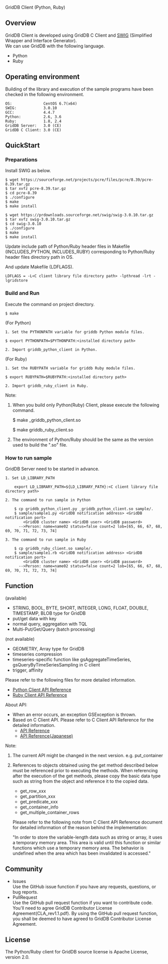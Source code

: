 GridDB Client (Python, Ruby)

## Overview

GridDB Client is developed using GridDB C Client and [SWIG](http://www.swig.org/) (Simplified Wrapper and Interface Generator).  
We can use GridDB with the following language.
 - Python
 - Ruby

## Operating environment

Building of the library and execution of the sample programs have been checked in the following environment.

    OS:              CentOS 6.7(x64)
    SWIG:            3.0.10
    GCC:             4.4.7
    Python:          2.6, 3.6
    Ruby:            1.8, 2.4
    GridDB Server:   3.0 (CE)
    GridDB C Client: 3.0 (CE)

## QuickStart
### Preparations

Install SWIG as below.

    $ wget https://sourceforge.net/projects/pcre/files/pcre/8.39/pcre-8.39.tar.gz
    $ tar xvfz pcre-8.39.tar.gz
    $ cd pcre-8.39
    $ ./configure
    $ make
    $ make install

    $ wget https://prdownloads.sourceforge.net/swig/swig-3.0.10.tar.gz
    $ tar xvfz swig-3.0.10.tar.gz
    $ cd swig-3.0.10
    $ ./configure
    $ make
    $ make install

Update include path of Python/Ruby header files in Makefile (INCLUDES_PYTHON, INCLUDES_RUBY) corresponding to Python/Ruby header files directory path in OS.

And update Makefile (LDFLAGS).  

    LDFLAGS = -L<C client library file directory path> -lpthread -lrt -lgridstore

### Build and Run 

Execute the command on project directory.

    $ make

(For Python)

    1. Set the PYTHONPATH variable for griddb Python module files.
    
    $ export PYTHONPATH=$PYTHONPATH:<installed directory path>

    2. Import griddb_python_client in Python.

(For Ruby)

    1. Set the RUBYPATH variable for griddb Ruby module files.
    
    $ export RUBYPATH=$RUBYPATH:<installed directory path>

    2. Import griddb_ruby_client in Ruby.

Note:
1. When you build only Python(Ruby) Client, please execute the following command.

    $ make _griddb_python_client.so

    $ make griddb_ruby_client.so

2. The environment of Python/Ruby should be the same as the version used to build the ".so" file.

### How to run sample

GridDB Server need to be started in advance.

    1. Set LD_LIBRARY_PATH

        export LD_LIBRARY_PATH=${LD_LIBRARY_PATH}:<C client library file directory path>

    2. The command to run sample in Python

        $ cp griddb_python_client.py _griddb_python_client.so sample/.  
        $ sample/sample1.py <GridDB notification address> <GridDB notification port>
            <GridDB cluster name> <GridDB user> <GridDB password>
          -->Person: name=name02 status=false count=2 lob=[65, 66, 67, 68, 69, 70, 71, 72, 73, 74]

    3. The command to run sample in Ruby

        $ cp griddb_ruby_client.so sample/.  
        $ sample/sample1.rb <GridDB notification address> <GridDB notification port>
            <GridDB cluster name> <GridDB user> <GridDB password>
          -->Person: name=name02 status=false count=2 lob=[65, 66, 67, 68, 69, 70, 71, 72, 73, 74]

## Function

(available)
- STRING, BOOL, BYTE, SHORT, INTEGER, LONG, FLOAT, DOUBLE, TIMESTAMP, BLOB type for GridDB
- put/get data with key
- normal query, aggregation with TQL
- Multi-Put/Get/Query (batch processing)

(not available)
- GEOMETRY, Array type for GridDB
- timeseries compression
- timeseries-specific function like gsAggregateTimeSeries, gsQueryByTimeSeriesSampling in C client
- trigger, affinity

Please refer to the following files for more detailed information.  
- [Python Client API Reference](https://griddb.github.io/griddb_client/PythonAPIReference.htm)
- [Ruby Client API Reference](https://griddb.github.io/griddb_client/RubyAPIReference.htm)

About API:
- When an error occurs, an exception GSException is thrown.
- Based on C Client API. Please refer to C Client API Reference for the detailed information.
  * [API Reference](https://griddb.github.io/griddb_nosql/manual/GridDB_API_Reference.html)
  * [API Reference(Japanese)](https://griddb.github.io/griddb_nosql/manual/GridDB_API_Reference_ja.html)

Note:
1. The current API might be changed in the next version. e.g. put_container
2. References to objects obtained using the get method described below must be referenced prior to executing the methods. When referencing after the execution of the get methods, please copy the basic data type such as string from the object and reference it to the copied data.
    - get_row_xxx
    - get_partition_xxx
    - get_predicate_xxx
    - get_container_info
    - get_multiple_container_rows

   Please refer to the following note from C Client API Reference document for detailed information of the reason behind the implementation:

    "In order to store the variable-length data such as string or array, it uses a temporary memory area.
    This area is valid until this function or similar functions which use a temporary memory area.
    The behavior is undefined when the area which has been invalidated is accessed."

## Community

  * Issues  
    Use the GitHub issue function if you have any requests, questions, or bug reports. 
  * PullRequest  
    Use the GitHub pull request function if you want to contribute code.
    You'll need to agree GridDB Contributor License Agreement(CLA_rev1.1.pdf).
    By using the GitHub pull request function, you shall be deemed to have agreed to GridDB Contributor License Agreement.

## License
  
  The Python/Ruby client for GridDB source license is Apache License, version 2.0.
